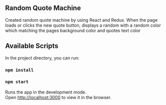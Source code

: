## Random Quote Machine
Created random quote machine by using React and Redux. When the page loads or clicks the new quote
button, displays a random with a random color which matching the pages background color and quotes text color   

## Available Scripts

In the project directory, you can run:

### `npm install`
### `npm start`

Runs the app in the development mode.<br>
Open [http://localhost:3000](http://localhost:3000) to view it in the browser.
